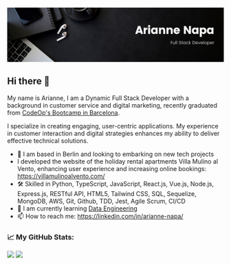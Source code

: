 ![banner](./githubportfoliobanner.png)

## Hi there 👋

My name is Arianne, I am a Dynamic Full Stack Developer with a background in customer service and digital marketing, recently graduated from [CodeOp's Bootcamp in Barcelona](https://codeop.tech/).

I specialize in creating engaging, user-centric applications. My experience in customer interaction and digital strategies enhances my ability to deliver effective technical solutions.

- 🔭 I am based in Berlin and looking to embarking on new tech projects
- I developed the website of the holiday rental apartments Villa Mulino al Vento, enhancing user experience and increasing online bookings: https://villamulinoalvento.com/
- 🛠️ Skilled in Python, TypeScript, JavaScript, React.js, Vue.js, Node.js, Express.js, RESTful API, HTML5, Tailwind CSS, SQL, Sequelize, MongoDB, AWS, Git, Github, TDD, Jest, Agile Scrum, CI/CD
- 🌱 I am currently learning [Data Engineering](https://www.codecademy.com/learn/paths/data-engineer)
- 📫 How to reach me: https://linkedin.com/in/arianne-napa/

### 📈 My GitHub Stats:

<p>
  <img height="180em" src="https://github-readme-stats.vercel.app/api?username=arixnapa&show_icons=true&hide_border=true&&count_private=true&include_all_commits=true" />
  <img height="180em" src="https://github-readme-stats.vercel.app/api/top-langs/?username=arixnapa&exclude_repo=KNN-Image-Classification&show_icons=true&hide_border=true&layout=compact&langs_count=8"/>
</p>
